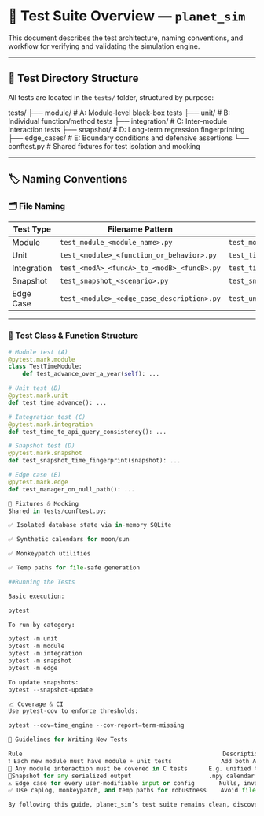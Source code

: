 # 🧪 Test Suite Overview — `planet_sim`

This document describes the test architecture, naming conventions, and workflow for verifying and validating the simulation engine.

---

## 📁 Test Directory Structure

All tests are located in the `tests/` folder, structured by purpose:

tests/
├── module/ # A: Module-level black-box tests
├── unit/ # B: Individual function/method tests
├── integration/ # C: Inter-module interaction tests
├── snapshot/ # D: Long-term regression fingerprinting
├── edge_cases/ # E: Boundary conditions and defensive assertions
└── conftest.py # Shared fixtures for test isolation and mocking

---

## 🏷️ Naming Conventions

### 🗂 File Naming

| Test Type     | Filename Pattern                                 | Example                                 |
|---------------|--------------------------------------------------|-----------------------------------------|
| Module        | `test_module_<module_name>.py`                   | `test_module_time.py`                   |
| Unit          | `test_<module>_<function_or_behavior>.py`        | `test_time_advance.py`                  |
| Integration   | `test_<modA>_<funcA>_to_<modB>_<funcB>.py`       | `test_time_to_api_query_consistency.py`|
| Snapshot      | `test_snapshot_<scenario>.py`                    | `test_snapshot_calendar_baseline.py`    |
| Edge Case     | `test_<module>_<edge_case_description>.py`       | `test_unified_time_module_invalid.py`   |

---

### 🧪 Test Class & Function Structure

```python
# Module test (A)
@pytest.mark.module
class TestTimeModule:
    def test_advance_over_a_year(self): ...

# Unit test (B)
@pytest.mark.unit
def test_time_advance(): ...

# Integration test (C)
@pytest.mark.integration
def test_time_to_api_query_consistency(): ...

# Snapshot test (D)
@pytest.mark.snapshot
def test_snapshot_time_fingerprint(snapshot): ...

# Edge case (E)
@pytest.mark.edge
def test_manager_on_null_path(): ...

🧰 Fixtures & Mocking
Shared in tests/conftest.py:

✅ Isolated database state via in-memory SQLite

✅ Synthetic calendars for moon/sun

✅ Monkeypatch utilities

✅ Temp paths for file-safe generation

##Running the Tests

Basic execution:

pytest

To run by category:

pytest -m unit
pytest -m module
pytest -m integration
pytest -m snapshot
pytest -m edge

To update snapshots:
pytest --snapshot-update

📈 Coverage & CI
Use pytest-cov to enforce thresholds:

pytest --cov=time_engine --cov-report=term-missing

🧪 Guidelines for Writing New Tests

Rule  	                                                     Description
❗ Each new module must have module + unit tests	             Add both A and B tests with meaningful naming
🔗 Any module interaction must be covered in C tests	     E.g. unified time pushing into API, parameters into calendars
🧪Snapshot for any serialized output	                     .npy calendar tables, brightness curves, etc
⚠️ Edge case for every user-modifiable input or config	     Nulls, invalid values, overflow risk, corrupted files, etc
✅ Use caplog, monkeypatch, and temp paths for robustness    Avoid file locks or dirty state

By following this guide, planet_sim’s test suite remains clean, discoverable, and fully aligned with real-world changes. Developers can safely refactor or extend without fear of silent breakages.


